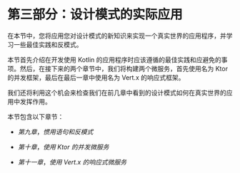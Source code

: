 # 第三部分：设计模式的实际应用

在本节中，您将应用您对设计模式的新知识来实现一个真实世界的应用程序，并学习一些最佳实践和反模式。

本节首先介绍在开发使用 Kotlin 的应用程序时应该遵循的最佳实践和应避免的事项。然后，在接下来的两个章节中，我们将构建两个微服务，首先使用名为 Ktor 的并发框架，最后在最后一章中使用名为 Vert.x 的响应式框架。

我们还将利用这个机会来检查我们在前几章中看到的设计模式如何在真实世界的应用中发挥作用。

本节包含以下章节：

+   *第九章*，*惯用语句和反模式*

+   *第十章*，*使用 Ktor 的并发微服务*

+   *第十一章*，*使用 Vert.x 的响应式微服务*
